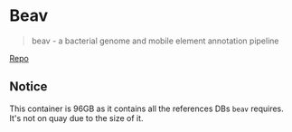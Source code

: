 # Beav

> beav - a bacterial genome and mobile element annotation pipeline

[Repo](https://github.com/weisberglab/beav)

## Notice

This container is 96GB as it contains all the references DBs `beav` requires. It's not on quay due to the size of it.
